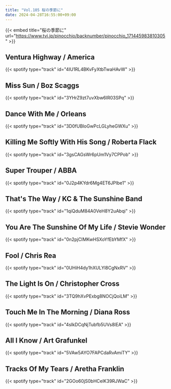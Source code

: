 ```yaml
---
title: "Vol.105 桜の季節に"
date: 2024-04-28T16:55:00+09:00
---
```


{{< embed title="桜の季節に" url="https://www.tvi.jp/pinocchio/backnumber/pinocchio_171445983810305" >}}

## Ventura Highway / America
{{< spotify type="track" id="4IU1RL4BKvFyXtbTwaHAvW" >}}

## Miss Sun / Boz Scaggs
{{< spotify type="track" id="3YHrZ9zt7uvXbw6IR03SPq" >}}

## Dance With Me / Orleans
{{< spotify type="track" id="3D0fUBloGwPcLGLyheGWXu" >}}

## Killing Me Softly With His Song / Roberta Flack
{{< spotify type="track" id="3gsCAGsWr6pUm1Vy7CPPob" >}}

## Super Trouper / ABBA
{{< spotify type="track" id="0J2p4KYdr6Mg4ET6JPlbe1" >}}

## That's The Way / KC & The Sunshine Band
{{< spotify type="track" id="1qiQduM84A0VeH8Y2uAbqi" >}}

## You Are The Sunshine Of My Life / Stevie Wonder
{{< spotify type="track" id="0n2pjCIMKwHSXoYfEbYMfX" >}}

## Fool / Chris Rea
{{< spotify type="track" id="0UHiH4dy1hXULYl8CgNxRV" >}}

## The Light Is On / Christopher Cross
{{< spotify type="track" id="3TQ9hXvPExbg8NOCjQoiLM" >}}

## Touch Me In The Morning / Diana Ross
{{< spotify type="track" id="4sIkDCqNjTubfb5UVs8lEA" >}}

## All I Know / Art Grafunkel
{{< spotify type="track" id="5VAw5AYO7FAPCdaRvAmiTY" >}}

## Tracks Of My Tears / Aretha Franklin
{{< spotify type="track" id="2GOo60jS0bHCelK39RJWaC" >}}
